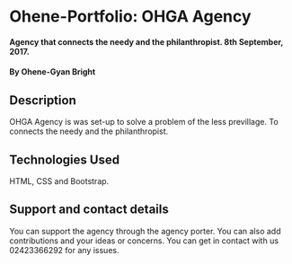 # Ohene-Portfolio: OHGA Agency

#### Agency that connects the needy and the philanthropist. 8th September, 2017.

#### By **Ohene-Gyan Bright**

## Description

OHGA Agency is was set-up to solve a problem of the less previllage. To connects the needy and the philanthropist.

<!-- ## Setup/Installation Requirements

* This is a great place
* to list setup instructions
* in a simple
* easy-to-understand
* format

{Leave nothing to chance! You want it to be easy for potential users, employers and collaborators to run your app. Do I need to run a server? Do I need to install any dependencies? How should I set up my databases? Is there other code this app depends on?} -->

## Technologies Used

HTML, CSS and Bootstrap.

## Support and contact details

You can support the agency through the agency porter. You can also add contributions and your ideas or concerns. You can get in contact with us 02423366292 for any issues.

<!-- ### License

*{Determine the license under which this application can be used.  See below for more details on licensing.}*

Copyright (c) {2017} **{List of contributors or company name}** -->
